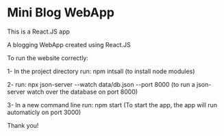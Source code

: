 # Mini Blog WebApp

This is a React.JS app

A blogging WebApp created using React.JS

To run the website correctly:

1- In the project directory run: npm intsall (to install node modules)

2- run: npx json-server --watch data/db.json --port 8000   (to run a json-server watch over the database on port 8000)

3- In a new command line run: npm start    (To start the app, the app will run automaticly on port 3000)


Thank you!
